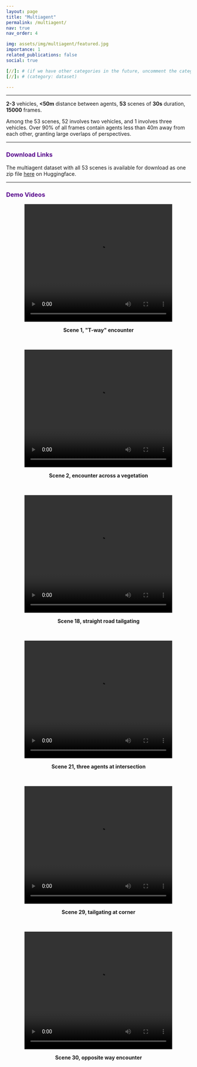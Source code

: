 ```yaml
---
layout: page
title: "Multiagent"
permalink: /multiagent/
nav: true
nav_order: 4

img: assets/img/multiagent/featured.jpg
importance: 1
related_publications: false
social: true

[//]: # (if we have other categories in the future, uncomment the category bellow. Change "enable_project_categories" to true in config.yml as well)
[//]: # (category: dataset)

---
```


---
**2-3** vehicles, **<50m** distance between agents, **53** scenes of **30s** duration, **15000** frames.

Among the 53 scenes, 52 involves two vehicles, and 1 involves three vehicles. 
Over 90% of all frames contain agents less than 40m away from each other, granting large overlaps of perspectives.

---
### <span style="font-weight: bold; color:#57068c">Download Links</span>

The multiagent dataset with all 53 scenes is available for download as one zip file [here](https://huggingface.co/datasets/ai4ce/MARS/tree/main/Multiagent_53scene) on Huggingface.

---

### <span style="font-weight: bold; color:#57068c">Demo Videos</span>
<p style="text-align: center;">
<video width="80%" height="320" preload="auto" controls>
  <source src="/MARS/assets/img/multiagent/videos/1.mp4" type="video/webm">
</video>

<p style="text-align: center;">
    <span style="font-weight: bold;">Scene 1, "T-way" encounter</span>
</p>
<br/>

<p style="text-align: center;">
    <video width="80%" height="320" preload="auto" controls>
      <source src="/MARS/assets/img/multiagent/videos/2.mp4" type="video/webm">
    </video>
</p>

<p style="text-align: center;">
    <span style="font-weight: bold;">Scene 2, encounter across a vegetation</span>
</p>
<br/>

<p style="text-align: center;">
    <video width="80%" height="320" preload="auto" controls>
      <source src="/MARS/assets/img/multiagent/videos/18.mp4" type="video/webm">
    </video>
</p>

<p style="text-align: center;">
    <span style="font-weight: bold;">Scene 18, straight road tailgating</span>
</p>
<br/>

<p style="text-align: center;">
    <video width="80%" height="320" preload="auto" controls>
      <source src="/MARS/assets/img/multiagent/videos/21.mp4" type="video/webm">
    </video>
</p>

<p style="text-align: center;">
    <span style="font-weight: bold;">Scene 21, three agents at intersection</span>
</p>
<br/>

<p style="text-align: center;">
    <video width="80%" height="320" preload="auto" controls>
      <source src="/MARS/assets/img/multiagent/videos/29.mp4" type="video/webm">
    </video>
</p>

<p style="text-align: center;">
    <span style="font-weight: bold;">Scene 29, tailgating at corner</span>
</p>
<br/>

<p style="text-align: center;">
    <video width="80%" height="320" preload="auto" controls>
      <source src="/MARS/assets/img/multiagent/videos/30.mp4" type="video/webm">
    </video>
</p>

<p style="text-align: center;">
    <span style="font-weight: bold;">Scene 30, opposite way encounter</span>
</p>
<br/>
